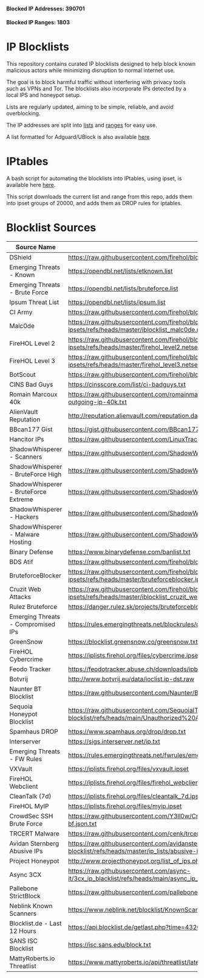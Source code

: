 #### Blocked IP Addresses: 390701
#### Blocked IP Ranges: 1803

# IP Blocklists

This repository contains curated IP blocklists designed to help block known malicious actors while minimizing disruption to normal internet use.

The goal is to block harmful traffic without interfering with privacy tools such as VPNs and Tor. The blocklists also incorporate IPs detected by a local IPS and honeypot setup.

Lists are regularly updated, aiming to be simple, reliable, and avoid overblocking.

The IP addresses are split into [lists](https://github.com/gazpitchy92/ip-blocklist/tree/main/list) and [ranges](https://github.com/gazpitchy92/ip-blocklist/tree/main/range) for easy use.

A list formatted for Adguard/UBlock is also available [here](https://github.com/gazpitchy92/ip-blocklist/blob/main/list/ublock_adguard_blacklist.txt). 

# IPtables

A bash script for automating the blocklists into IPtables, using ipset, is available here [here](https://github.com/gazpitchy92/ip-blocklist/blob/main/iptables/sh).

This script downloads the current list and range from this repo, adds them into ipset groups of 20000, and adds them as DROP rules for iptables.

# Blocklist Sources

| Source Name                        | URL |
|-----------------------------------|-----|
| DShield                           | https://raw.githubusercontent.com/firehol/blocklist-ipsets/refs/heads/master/dshield.netset |
| Emerging Threats - Known          | https://opendbl.net/lists/etknown.list |
| Emerging Threats - Brute Force    | https://opendbl.net/lists/bruteforce.list |
| Ipsum Threat List                 | https://opendbl.net/lists/ipsum.list |
| CI Army                           | https://raw.githubusercontent.com/firehol/blocklist-ipsets/refs/heads/master/ciarmy.ipset |
| Malc0de                           | https://raw.githubusercontent.com/firehol/blocklist-ipsets/refs/heads/master/iblocklist_malc0de.netset |
| FireHOL Level 2                   | https://raw.githubusercontent.com/firehol/blocklist-ipsets/refs/heads/master/firehol_level2.netset |
| FireHOL Level 3                   | https://raw.githubusercontent.com/firehol/blocklist-ipsets/refs/heads/master/firehol_level3.netset |
| BotScout                          | https://raw.githubusercontent.com/firehol/blocklist-ipsets/refs/heads/master/botscout.ipset |
| CINS Bad Guys                     | https://cinsscore.com/list/ci-badguys.txt |
| Romain Marcoux 40k                | https://raw.githubusercontent.com/romainmarcoux/malicious-outgoing-ip/refs/heads/main/full-outgoing-ip-40k.txt |
| AlienVault Reputation             | http://reputation.alienvault.com/reputation.data |
| BBcan177 Gist                     | https://gist.githubusercontent.com/BBcan177/bf29d47ea04391cb3eb0/raw/ |
| Hancitor IPs                      | https://raw.githubusercontent.com/LinuxTracker/Blocklists/master/HancitorIPs.txt |
| ShadowWhisperer - Scanners       | https://raw.githubusercontent.com/ShadowWhisperer/IPs/refs/heads/master/Other/Scanners |
| ShadowWhisperer - BruteForce High| https://raw.githubusercontent.com/ShadowWhisperer/IPs/refs/heads/master/BruteForce/High |
| ShadowWhisperer - BruteForce Extreme | https://raw.githubusercontent.com/ShadowWhisperer/IPs/refs/heads/master/BruteForce/Extreme |
| ShadowWhisperer - Hackers        | https://raw.githubusercontent.com/ShadowWhisperer/IPs/refs/heads/master/Malware/Hackers |
| ShadowWhisperer - Malware Hosting| https://raw.githubusercontent.com/ShadowWhisperer/IPs/refs/heads/master/Malware/Hosting |
| Binary Defense                    | https://www.binarydefense.com/banlist.txt |
| BDS Atif                          | https://raw.githubusercontent.com/firehol/blocklist-ipsets/refs/heads/master/bds_atif.ipset |
| BruteforceBlocker                | https://raw.githubusercontent.com/firehol/blocklist-ipsets/refs/heads/master/bruteforceblocker.ipset |
| Cruzit Web Attacks                | https://raw.githubusercontent.com/firehol/blocklist-ipsets/refs/heads/master/iblocklist_cruzit_web_attacks.netset |
| Rulez Bruteforce                  | https://danger.rulez.sk/projects/bruteforceblocker/blist.php |
| Emerging Threats - Compromised IPs| https://rules.emergingthreats.net/blockrules/compromised-ips.txt |
| GreenSnow                         | https://blocklist.greensnow.co/greensnow.txt |
| FireHOL Cybercrime                | https://iplists.firehol.org/files/cybercrime.ipset |
| Feodo Tracker                     | https://feodotracker.abuse.ch/downloads/ipblocklist_aggressive.txt |
| Botvrij                           | http://www.botvrij.eu/data/ioclist.ip-dst.raw |
| Naunter BT Blocklist              | https://raw.githubusercontent.com/Naunter/BT_BlockLists/refs/heads/master/list_1.txt |
| Sequoia Honeypot Blocklist        | https://raw.githubusercontent.com/SequoiaIT-Devs/honeypot-blocklist/refs/heads/main/Unauthorized%20Access%20Blocklist |
| Spamhaus DROP                     | https://www.spamhaus.org/drop/drop.txt |
| Interserver                       | https://sigs.interserver.net/ip.txt |
| Emerging Threats - FW Rules       | https://rules.emergingthreats.net/fwrules/emerging-Block-IPs.txt |
| VXVault                           | https://iplists.firehol.org/files/vxvault.ipset |
| FireHOL Webclient                 | https://iplists.firehol.org/files/firehol_webclient.netset |
| CleanTalk (7d)                    | https://iplists.firehol.org/files/cleantalk_7d.ipset |
| FireHOL MyIP                      | https://iplists.firehol.org/files/myip.ipset |
| CrowdSec SSH Brute Force          | https://raw.githubusercontent.com/Y3ll0w/CrowdSec-CAPI-Decisions/refs/heads/main/ssh-bf.json.txt |
| TRCERT Malware                    | https://raw.githubusercontent.com/cenk/trcert-malware/refs/heads/main/trcert-ips.txt |
| Avidan Sternberg Abusive IPs      | https://raw.githubusercontent.com/avidansternberg/project-blocklist/refs/heads/master/ip_lists/abusive-ips.v4.csv |
| Project Honeypot                  | http://www.projecthoneypot.org/list_of_ips.php?rss=1 |
| Async 3CX                         | https://raw.githubusercontent.com/async-it/3cx_ip_blacklist/refs/heads/main/async_ip_blacklist.json |
| Pallebone StrictBlock             | https://raw.githubusercontent.com/pallebone/StrictBlockPAllebone/master/BlockIP.txt |
| Neblink Known Scanners            | https://www.neblink.net/blocklist/KnownScanners.txt |
| Blocklist.de - Last 12 Hours      | https://api.blocklist.de/getlast.php?time=43200 |
| SANS ISC Blocklist                | https://isc.sans.edu/block.txt |
| MattyRoberts.io Threatlist        | https://www.mattyroberts.io/api/threatlist/latest |
